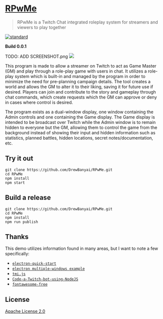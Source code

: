 # [RPwMe](https://github.com/DrewBanyai/RPwMe) 
> RPwMe is a Twitch Chat integrated roleplay system for streamers and viewers to play together

[standard-image]: https://img.shields.io/badge/code%20style-standard-brightgreen.svg?style=flat-square
[standard-url]: http://standardjs.com/
[![standard][standard-image]][standard-url]

**Build 0.0.1**

TODO: ADD SCREENSHOT.png
![](screenshot.png)

This program is made to allow a streamer on Twitch to act as Game Master (GM) and play through a role-play game with users in chat. It utilizes a role-play system which is built-in and managed by the program in order to minimize the need for pre-planning campaign details. The tool creates a world and allows the GM to alter it to their liking, saving it for future use if desired. Players can join and contribute to the story and gameplay through chat commands, which create requests which the GM can approve or deny in cases where control is desired.

The program exists as a dual-window display, one window containing the Admin controls and one containing the Game display. The Game display is intended to be broadcast over Twitch while the Admin window is to remain hidden to everyone but the GM, allowing them to control the game from the background instead of showing their input and hidden information such as statistics, planned battles, hidden locations, secret notes/documentation, etc.

## Try it out

```
git clone https://github.com/DrewBanyai/RPwMe.git
cd RPwMe
npm install
npm start
```

## Build a release

```
git clone https://github.com/DrewBanyai/RPwMe.git
cd RPwMe
npm install
npm run publish
```

## Thanks

This demo utilizes information found in many areas, but I want to note a few specifically:
* [`electron-quick-start`](https://github.com/atom/electron-quick-start)
* [`electron multiple-windows example`](https://github.com/akabekobeko/examples-electron/tree/master/multiple-windows)
* [`tmi.js`](https://https://tmijs.com/)
* [`Code-a-Twitch-bot-using-NodeJS`](https://github.com/The-Assembly/Code-a-Twitch-bot-using-NodeJS)
* [`fontawesome-free`](https://www.npmjs.com/package/@fortawesome/fontawesome-free)

## License

[Apache License 2.0](LICENSE.md)